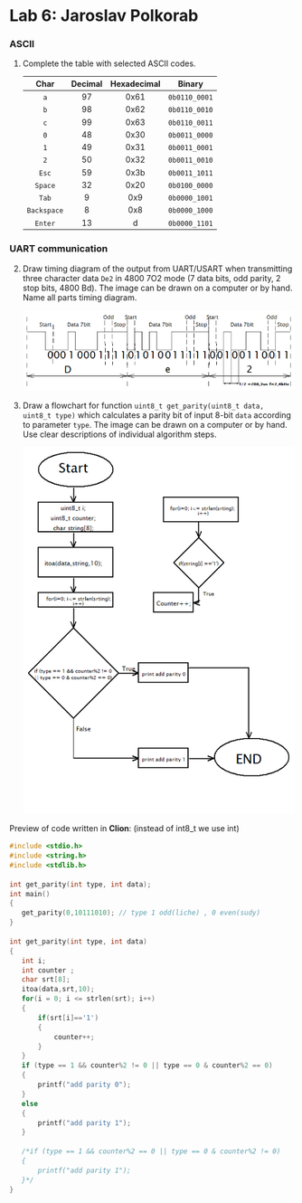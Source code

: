 # Lab 6: Jaroslav Polkorab

### ASCII

1. Complete the table with selected ASCII codes.

   | **Char** | **Decimal** | **Hexadecimal** | **Binary** |
   | :-: | :-: | :-: | :-: |
   | `a` | 97 | 0x61 | `0b0110_0001` |
   | `b` | 98 | 0x62 | `0b0110_0010` |
   | `c` | 99 | 0x63 | `0b0110_0011` |
   | `0` | 48 | 0x30 | `0b0011_0000` |
   | `1` | 49 | 0x31 | `0b0011_0001` |
   | `2` | 50 | 0x32 | `0b0011_0010` |
   | `Esc` | 59 | 0x3b | `0b0011_1011` |
   | `Space` | 32 | 0x20 | `0b0100_0000` |
   | `Tab` | 9 | 0x9 | `0b0000_1001` |
   | `Backspace` | 8 | 0x8 | `0b0000_1000` |
   | `Enter` | 13 | d | `0b0000_1101` |

### UART communication

2. Draw timing diagram of the output from UART/USART when transmitting three character data `De2` in 4800 7O2 mode (7 data bits, odd parity, 2 stop bits, 4800&nbsp;Bd). The image can be drawn on a computer or by hand. Name all parts timing diagram.

   ![your figure](https://github.com/Polkorabjaroslav/Digital-electronics-2/blob/main/Obrazky/DE2_uart.png)

3. Draw a flowchart for function `uint8_t get_parity(uint8_t data, uint8_t type)` which calculates a parity bit of input 8-bit `data` according to parameter `type`. The image can be drawn on a computer or by hand. Use clear descriptions of individual algorithm steps.

   ![your figure](https://github.com/Polkorabjaroslav/Digital-electronics-2/blob/main/Obrazky/digicigi_diagram.png)
   
Preview of code written in **Clion**:
(instead of int8_t we use int)
 ```c
#include <stdio.h>
#include <string.h>
#include <stdlib.h>

int get_parity(int type, int data);
int main()
{
    get_parity(0,10111010); // type 1 odd(liche) , 0 even(sudy)
}

int get_parity(int type, int data)
{
    int i;
    int counter ;
    char srt[8];
    itoa(data,srt,10);
    for(i = 0; i <= strlen(srt); i++)
    {
        if(srt[i]=='1')
        {
            counter++;
        }
    }
    if (type == 1 && counter%2 != 0 || type == 0 & counter%2 == 0)
    {
        printf("add parity 0");
    }
    else
    {
        printf("add parity 1");
    }

    /*if (type == 1 && counter%2 == 0 || type == 0 & counter%2 != 0)
    {
        printf("add parity 1");
    }*/
}
 ```
